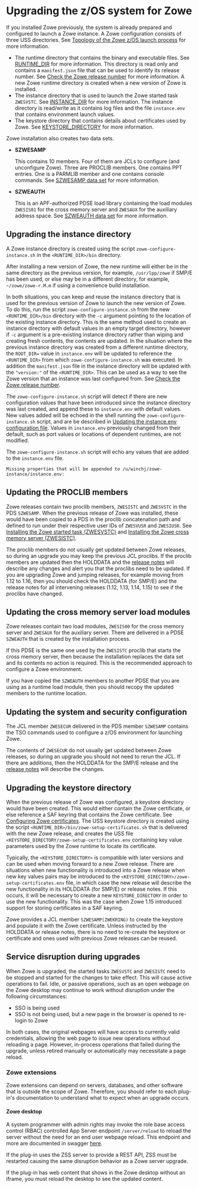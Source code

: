 # Upgrading the z/OS system for Zowe

If you installed Zowe previously, the system is already prepared and configured to launch a Zowe instance. A Zowe configuration consists of three USS directories. See [Topology of the Zowe z/OS launch process](./installandconfig.md#topology-of-the-zowe-z/OS-launch-process) for more information.  

- The runtime directory that contains the binary and executable files. See [RUNTIME_DIR](./installandconfig.md#runtime-dir) for more information.  This directory is read only and contains a `manifest.json` file that can be used to identify its release number. See [Check the Zowe release number](../troubleshoot/troubleshoot-zowe-release.md#check-the-zowe-release-number) for more information. A new Zowe runtime directory is created when a new version of Zowe is installed.
- The instance directory that is used to launch the Zowe started task `ZWESVSTC`. See [INSTANCE_DIR](./installandconfig.md#instance-dir) for more information.  The instance directory is read/write as it contains log files and the file `instance.env` that contains environment launch values.
- The keystore directory that contains details about certificates used by Zowe. See [KEYSTORE_DIRECTORY](./installandconfig.md#instance-dir) for more information.

Zowe installation also creates two data sets.

- **SZWESAMP**

   This contains 10 members. Four of them are JCLs to configure (and unconfigure Zowe). Three are PROCLIB members. One contains PPT entries. One is a PARMLIB member and one contains console commands. See [SZWESAMP data set](./install-zowe-zos-convenience-build.md#step-3-choose-a-dataset-hlq-for-the-samplib-and-loadlib) for more information.

- **SZWEAUTH**

   This is an APF-authorized PDSE load library containing the load modules `ZWESIS01` for the cross memory server and `ZWESAUX` for the auxiliary address space. See [SZWEAUTH data set](./install-zowe-zos-convenience-build.md#step-3-choose-a-dataset-hlq-for-the-samplib-and-loadlib) for more information.


## Upgrading the instance directory

A Zowe instance directory is created using the script `zowe-configure-instance.sh` in the `<RUNTIME_DIR>/bin` directory. 

After installing a new version of Zowe, the new runtime will either be in the same directory as the previous version, for example, `/usr/lpp/zowe` if SMP/E has been used, or else may be in a different directory, for example, `~/zowe/zowe-r.M.m` if using a convenience build installation.

In both situations, you can keep and reuse the instance directory that is used for the previous version of Zowe to launch the new version of Zowe. To do this, run the script `zowe-configure-instance.sh` from the new `<RUNTIME_DIR>/bin` directory with the `-c` argument pointing to the location of the existing instance directory. This is the same method used to create an instance directory with default values in an empty target directory, however if `-c` argument is a pre-existing instance directory rather than wiping and creating fresh contents, the contents are updated.  In the situation where the previous instance directory was created from a different runtime directory, the `ROOT_DIR=` value in `instance.env` will be updated to reference the `<RUNTIME_DIR>` from which `zowe-configure-instance.sh` was executed.  In addition the `manifest.json` file in the instance directory will be updated with the `"version:"` of the `<RUNTIME_DIR>`.  This can be used as a way to see the Zowe version that an instance was last configured from. See [Check the Zowe release number](../troubleshoot/troubleshoot-zowe-release.md#check-the-zowe-release-number).  

The `zowe-configure-instance.sh` script will detect if there are new configuration values that have been introduced since the instance directory was last created, and append these to `instance.env` with default values.  New values added will be echoed in the shell running the `zowe-configure-instance.sh` script, and are be described in [Updating the instance.env configuration file](./configure-instance-directory.md#updating-the-instance-env-configuration-file).  Values in `instance.env` previously changed from their default, such as port values or locations of dependent runtimes, are not modified.

The `zowe-configure-instance.sh` script will echo any values that are added to the `instance.env` file.

```
Missing properties that will be appended to /u/winchj/zowe-instance/instance.env:
```

## Updating the PROCLIB members

Zowe releases contain two proclib members, `ZWESISTC` and `ZWESVSTC` in the PDS `SZWESAMP`.  When the previous release of Zowe was installed, these would have been copied to a PDS in the proclib concatenation path and defined to run under their respective user IDs of `ZWESVUSR` and `ZWESIUSR`. See [Installing the Zowe started task (ZWESVSTC)](./configure-zowe-server.md) and [Installing the Zowe cross memory server (ZWESISTC)](./configure-xmem-server.md).

The proclib members do not usually get updated between Zowe releases, so during an upgrade you may keep the previous JCL proclibs.  If the proclib members are updated then the HOLDDATA and the [release notes](../getting-started/summaryofchanges.md) will describe any changes and alert you that the proclibs need to be updated.  If you are upgrading Zowe and jumping releases, for example moving from 1.12 to 1.16, then you should check the HOLDDATA (for SMP/E) and the release notes for all intervening releases (1.12, 1.13, 1.14, 1.15) to see if the proclibs have changed.  

## Updating the cross memory server load modules

Zowe releases contain two load modules, `ZWESIS00` for the cross memory server and `ZWESAUX` for the auxiliary server.  There are delivered in a PDSE `SZWEAUTH` that is created by the installation process.  

If this PDSE is the same one used by the `ZWESISTC` proclib that starts the cross memory server, then because the installation replaces the data set and its contents no action is required.  This is the recommended approach to configure a Zowe environment.

If you have copied the `SZWEAUTH` members to another PDSE that you are using as a runtime load module, then you should recopy the updated members to the runtime location.  

## Updating the system and security configuration

The JCL member `ZWESECUR` delivered in the PDS member `SZWESAMP` contains the TSO commands used to configure a z/OS environment for launching Zowe.  

The contents of `ZWESECUR` do not usually get updated between Zowe releases, so during an upgrade you should not need to rerun the JCL.  If there are additions, then the HOLDDATA for the SMP/E release and the [release notes](../getting-started/summaryofchanges.md) will describe the changes.  

## Upgrading the keystore directory

When the previous release of Zowe was configured, a keystore directory would have been created.  This would either contain the Zowe certificate, or else reference a SAF keyring that contains the Zowe certificate. See [Configuring Zowe certificates](./configure-certificates.md).  The USS keystore directory is created using the script `<RUNTIME_DIR>/bin/zowe-setup-certificates.sh` that is delivered with the new Zowe release, and creates the USS file `<KEYSTORE_DIRECTORY/zowe-setup-certificates.env` containing key value parameters used by the Zowe runtime to locate its certificate.  

Typically, the `<KEYSTORE_DIRECTORY>` is compatible with later versions and can be used when moving forward to a new Zowe release.  There are situations when new functionality is introduced into a Zowe release when new key values pairs may be introduced to the `<KEYSTORE_DIRECTORY>/zowe-setup-certificates.env` file, in which case the new release will describe the new functionality in its HOLDDATA (for SMP/E) or release notes.  If this occurs, it will be necessary to create a new `KEYSTORE_DIRECTORY` in order to use the new functionality.  This was the case when Zowe 1.15 introduced support for storing certificates in a SAF keyring.  

Zowe provides a JCL member `SZWESAMP(ZWEKRING)` to create the keystore and populate it with the Zowe certificate. Unless instructed by the HOLDDATA or release notes, there is no need to re-create the keystore or certificate and ones used with previous Zowe releases can be reused.  

## Service disruption during upgrades

When Zowe is upgraded, the started tasks `ZWESVSTC` and `ZWESISTC` need to be stopped and started for the changes to take effect.  This will cause active operations to fail.  Idle, or passive operations, such as an open webpage on the Zowe desktop may continue to work without disruption under the following circumstances:

- SSO is being used
- SSO is not being used, but a new page in the browser is opened to re-login to Zowe

In both cases, the original webpages will have access to currently valid credentials, allowing the web page to issue new operations without reloading a page.  However, in-process operations that failed during the upgrade, unless retired manually or automatically may necessitate a page reload.  

### Zowe extensions

Zowe extensions can depend on servers, databases, and other software that is outside the scope of Zowe. Therefore, you should refer to each plug-in's documentation to understand what to expect when an upgrade occurs. 

#### Zowe desktop 

A system programmer with admin rights may invoke the role base access control (RBAC) controlled App Server endpoint `/server/reload` to reload the server without the need for an end user webpage reload.  This endpoint and more are documented in swagger [here](https://github.com/zowe/zlux-app-server/blob/staging/doc/swagger/server-plugins-api.yaml). 

If the plug-in uses the ZSS server to provide a REST API, ZSS must be restarted causing the same disruption behavior as a Zowe server upgrade.

If the plug-in has web content that shows in the Zowe desktop without an iframe, you must reload the desktop to see the updated content.

